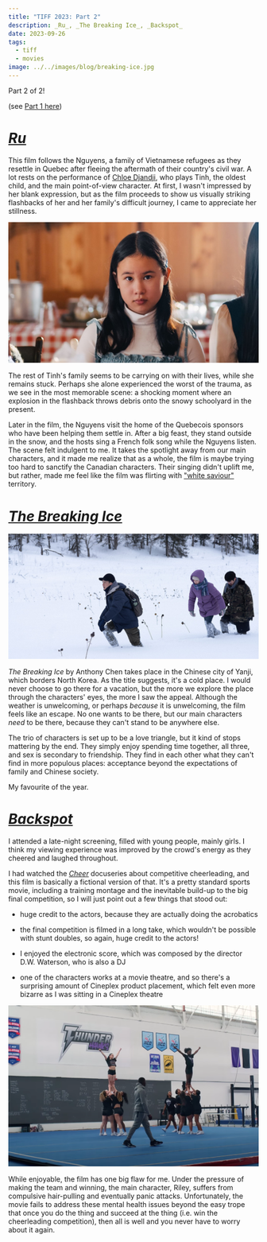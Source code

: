 ```yaml
---
title: "TIFF 2023: Part 2"
description: _Ru_, _The Breaking Ice_, _Backspot_
date: 2023-09-26
tags:
  - tiff
  - movies
image: ../../images/blog/breaking-ice.jpg
---
```


Part 2 of 2! 

(see [Part 1 here](/blog/2023-09-18-tiff-2023-1))

# [_Ru_](https://letterboxd.com/film/ru-2023/)

<span><sl-rating value="4" readonly /></span>

This film follows the Nguyens, a family of Vietnamese refugees as they resettle in Quebec after fleeing the aftermath of their country's civil war. A lot rests on the performance of [Chloe Djandji](https://www.imdb.com/name/nm15036167/), who plays Tinh, the oldest child, and the main point-of-view character. At first, I wasn't impressed by her blank expression, but as the film proceeds to show us visually striking flashbacks of her and her family's difficult journey, I came to appreciate her stillness.

![Ru](../../images/blog/ru.jpeg)

The rest of Tinh's family seems to be carrying on with their lives, while she remains stuck. Perhaps she alone experienced the worst of the trauma, as we see in the most memorable scene: a shocking moment where an explosion in the flashback throws debris onto the snowy schoolyard in the present.

Later in the film, the Nguyens visit the home of the Quebecois sponsors who have been helping them settle in. After a big feast, they stand outside in the snow, and the hosts sing a French folk song while the Nguyens listen. The scene felt indulgent to me. It takes the spotlight away from our main characters, and it made me realize that as a whole, the film is maybe trying too hard to sanctify the Canadian characters. Their singing didn't uplift me, but rather, made me feel like the film was flirting with ["white saviour"](https://en.wikipedia.org/wiki/White_savior_narrative_in_film) territory.

# [_The Breaking Ice_](https://letterboxd.com/film/the-breaking-ice/)

<span><sl-rating value="4" readonly /></span>

![The Breaking Ice](../../images/blog/breaking-ice2.jpeg)

_The Breaking Ice_ by Anthony Chen takes place in the Chinese city of Yanji, which borders North Korea. As the title suggests, it's a cold place. I would never choose to go there for a vacation, but the more we explore the place through the characters' eyes, the more I saw the appeal. Although the weather is unwelcoming, or perhaps _because_ it is unwelcoming, the film feels like an escape. No one wants to be there, but our main characters _need_ to be there, because they can't stand to be anywhere else.

The trio of characters is set up to be a love triangle, but it kind of stops mattering by the end. They simply enjoy spending time together, all three, and sex is secondary to friendship. They find in each other what they can't find in more populous places: acceptance beyond the expectations of family and Chinese society.

My favourite of the year.

# [_Backspot_](https://letterboxd.com/film/backspot-2023/)

<span><sl-rating value="3" readonly /></span>

I attended a late-night screening, filled with young people, mainly girls. I think my viewing experience was improved by the crowd's energy as they cheered and laughed throughout.

I had watched the [_Cheer_](https://en.wikipedia.org/wiki/Cheer_(TV_series)) docuseries about competitive cheerleading, and this film is basically a fictional version of that. It's a pretty standard sports movie, including a training montage and the inevitable build-up to the big final competition, so I will just point out a few things that stood out:

- huge credit to the actors, because they are actually doing the acrobatics

- the final competition is filmed in a long take, which wouldn't be possible with stunt doubles, so again, huge credit to the actors!

- I enjoyed the electronic score, which was composed by the director D.W. Waterson, who is also a DJ

- one of the characters works at a movie theatre, and so there's a surprising amount of Cineplex product placement, which felt even more bizarre as I was sitting in a Cineplex theatre

![Backspot](../../images/blog/backspot.png)

While enjoyable, the film has one big flaw for me. Under the pressure of making the team and winning, the main character, Riley, suffers from compulsive hair-pulling and eventually panic attacks. Unfortunately, the movie fails to address these mental health issues beyond the easy trope that once you do the thing and succeed at the thing (i.e. win the cheerleading competition), then all is well and you never have to worry about it again.
